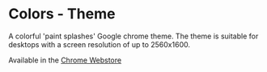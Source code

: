 # Colors - Theme

A colorful 'paint splashes' Google chrome theme.
The theme is suitable for desktops with a screen resolution of up to 2560x1600.  

Available in the [Chrome Webstore](https://chrome.google.com/webstore/detail/colors/lhbgjlhhonbdjfdoiklbbkejcipkbnac)
